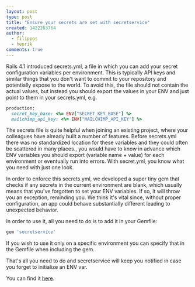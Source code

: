 ```yaml
---
layout: post
type: post
title: "Ensure your secrets are set with secretservice"
created: 1422263764
author:
  - filippos
  - henrik
comments: true
---
```


Rails 4.1 introduced secrets.yml, a file in which you can add your secret configuration variables
per environment. This is typically API keys and similar things that you don't want to commit
to your repository and potentially expose to the world. To avoid this, the file should not contain
the actual values, but instead you should export the values in your ENV and just point to them in
your secrets.yml, e.g.

```ruby
production:
  secret_key_base: <%= ENV["SECRET_KEY_BASE"] %>
  mailchimp_api_key: <%= ENV["MAILCHIMP_API_KEY"] %>
```


The secrets file is quite helpful when joining an existing project, where your
colleagues have already built a number of features. Before secrets.yml there was no standardized
location for these variables and they could often be scattered in many places., you would
have to know in advance which ENV variables you should export (variable name + value)
for each environment or eventually run into errors. With secret.yml, you know what you need with 
just one look.

In order to enforce this secrets.yml, we developed a super tiny gem that checks
if any secrets in the current environment are blank, which usually means that
you've forgotten to set your ENV variables. If so, it will throw you an exception, 
reminding you. We think it's vital since, without proper configuration, an app could behave
substantially different leading to unexpected behavior.

In order to use it, all you need to do is to add it in your Gemfile:

```ruby
gem 'secretservice'
```

If you wish to use it only on a specific environment you can specify that in the Gemfile when
including the gem.

That's all you need to do and secretservice will keep you notified in case you
forget to initialize an ENV var.

You can find it [here](https://github.com/kollegorna/secretservice).
